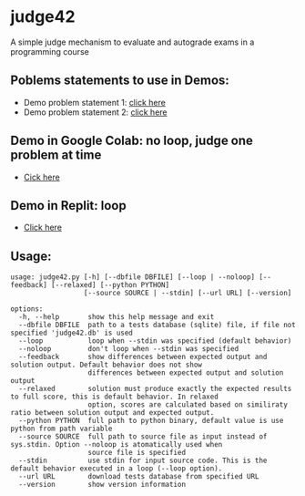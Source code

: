 # judge42

A simple judge mechanism to evaluate and autograde exams in a programming course

## Poblems statements to use in Demos:

- Demo problem statement 1: [click here](https://https://drive.google.com/file/d/1MAAfQFjSs70xd4EeNb0hSpTXa8EJReGD/view?usp=drivesdk)
- Demo problem statement 2: [click here](https://drive.google.com/file/d/1DDrM8AAZQ9W5ovhTYG8P4pdhj-UwojdN/view?usp=drivesdk)

## Demo in Google Colab: no loop, judge one problem at time

- [Cick here](https://colab.research.google.com/drive/1hrunVrsoLIi7HO6cZYb515bvsJgW4jFr?usp=sharing)

## Demo in Replit: loop

- [Click here](https://replit.com/@JuanFelipeFel49/judge42-demo?v=1)

## Usage:

```
usage: judge42.py [-h] [--dbfile DBFILE] [--loop | --noloop] [--feedback] [--relaxed] [--python PYTHON]
                  [--source SOURCE | --stdin] [--url URL] [--version]

options:
  -h, --help       show this help message and exit
  --dbfile DBFILE  path to a tests database (sqlite) file, if file not specified 'judge42.db' is used
  --loop           loop when --stdin was specified (default behavior)
  --noloop         don't loop when --stdin was specified
  --feedback       show differences between expected output and solution output. Default behavior does not show
                   differences between expected output and solution output
  --relaxed        solution must produce exactly the expected results to full score, this is default behavior. In relaxed
                   option, scores are calculated based on similiraty ratio between solution output and expected output.
  --python PYTHON  full path to python binary, default value is use python from path variable
  --source SOURCE  full path to source file as input instead of sys.stdin. Option --noloop is atomatically used when
                   source file is specified
  --stdin          use stdin for input source code. This is the default behavior executed in a loop (--loop option).
  --url URL        download tests database from specified URL
  --version        show version information
```
